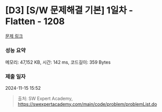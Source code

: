 # [D3] [S/W 문제해결 기본] 1일차 - Flatten - 1208 

[문제 링크](https://swexpertacademy.com/main/code/problem/problemDetail.do?contestProbId=AV139KOaABgCFAYh) 

### 성능 요약

메모리: 47,152 KB, 시간: 142 ms, 코드길이: 359 Bytes

### 제출 일자

2024-11-15 15:52



> 출처: SW Expert Academy, https://swexpertacademy.com/main/code/problem/problemList.do